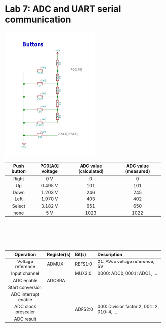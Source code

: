 # Lab 7: ADC and UART serial communication

<img src = https://raw.githubusercontent.com/Vojvyp/Digital-electronics-2/master/Labs/07-uart/pictures/pushbuttons.png >


 | **Push button** | **PC0[A0] voltage** | **ADC value (calculated)** | **ADC value (measured)** |
   | :-: | :-: | :-: | :-: |
   | Right  | 0 V | 0   | 0 |
   | Up     | 0.495 V | 101 | 101 |
   | Down   | 1.203 V | 246 | 245 |
   | Left   | 1.970 V | 403 | 402 |
   | Select | 3.182 V | 651 | 650 |
   | none   |  5 V    | 1023 | 1022 |
   
   
&nbsp;

&nbsp;

&nbsp;


   
   | **Operation** | **Register(s)** | **Bit(s)** | **Description** |
   | :-: | :-- | :-- | :-- |
   | Voltage reference | ADMUX | REFS1:0 | 01: AVcc voltage reference, 5V |
   | Input channel |  | MUX3:0 | 0000: ADC0, 0001: ADC1, ... |
   | ADC enable | ADCSRA |  |  |
   | Start conversion |  |  |  |
   | ADC interrupt enable |  |  |  |
   | ADC clock prescaler |  | ADPS2:0 | 000: Division factor 2, 001: 2, 010: 4, ...|
   | ADC result |  |  |  |


